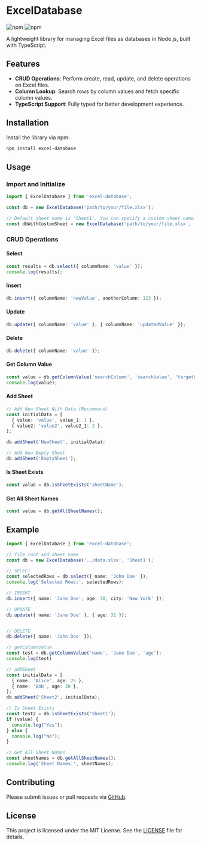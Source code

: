 # ExcelDatabase

![npm](https://img.shields.io/npm/v/excel-database) ![npm](https://img.shields.io/npm/dt/excel-database)

A lightweight library for managing Excel files as databases in Node.js, built with TypeScript.

## Features

- **CRUD Operations**: Perform create, read, update, and delete operations on Excel files.
- **Column Lookup**: Search rows by column values and fetch specific column values.
- **TypeScript Support**: Fully typed for better development experience.

## Installation

Install the library via npm:

```bash
npm install excel-database
```

## Usage

### Import and Initialize

```typescript
import { ExcelDatabase } from 'excel-database';

const db = new ExcelDatabase('path/to/your/file.xlsx');

// Default sheet name is 'Sheet1'. You can specify a custom sheet name:
const dbWithCustomSheet = new ExcelDatabase('path/to/your/file.xlsx', 'CustomSheetName');
```

### CRUD Operations

#### Select

```typescript
const results = db.select({ columnName: 'value' });
console.log(results);
```

#### Insert

```typescript
db.insert({ columnName: 'newValue', anotherColumn: 123 });
```

#### Update

```typescript
db.update({ columnName: 'value' }, { columnName: 'updatedValue' });
```

#### Delete

```typescript
db.delete({ columnName: 'value' });
```

#### Get Column Value

```typescript
const value = db.getColumnValue('searchColumn', 'searchValue', 'targetColumn');
console.log(value);
```

#### Add Sheet
```typescript
// Add New Sheet With Data (Recommand)
const initialData = [
  { value: 'value', value_1: 1 },
  { value2: 'value2', value2_1: 2 },
];

db.addSheet('NewSheet', initialData);

// Add New Empty Sheet
db.addSheet('EmptySheet');
```

#### Is Sheet Exists
```typescript
const value = db.isSheetExists('sheetName');
```

#### Get All Sheet Names
```typescript
const value = db.getAllSheetNames();
```

## Example
```typescript
import { ExcelDatabase } from 'excel-database';

// file root and sheet name
const db = new ExcelDatabase('../data.xlsx', 'Sheet1');

// SELECT
const selectedRows = db.select({ name: 'John Doe' });
console.log('Selected Rows:', selectedRows);

// INSERT
db.insert({ name: 'Jane Doe', age: 30, city: 'New York' });

// UPDATE
db.update({ name: 'Jane Doe' }, { age: 31 });


// DELETE
db.delete({ name: 'John Doe' });

// getColumnValue
const test = db.getColumnValue('name', 'Jane Doe', 'age');
console.log(test)

// addSheet
const initialData = [
  { name: 'Alice', age: 25 },
  { name: 'Bob', age: 30 },
];
db.addSheet('Sheet2', initialData);

// Is Sheet Exists
const test2 = db.isSheetExists('Sheet1');
if (value) {
  console.log("Yes");
} else {
  console.log("No");
}

// Get All Sheet Names
const sheetNames = db.getAllSheetNames();
console.log('Sheet Names:', sheetNames);
```

## Contributing

Please submit issues or pull requests via [GitHub](https://github.com/whitespaca/excel-database).

## License

This project is licensed under the MIT License. See the [LICENSE](LICENSE) file for details.